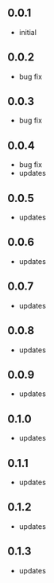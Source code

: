 ## 0.0.1
* initial
## 0.0.2
* bug fix
## 0.0.3
* bug fix
## 0.0.4
* bug fix
* updates
## 0.0.5
* updates
## 0.0.6
* updates
## 0.0.7
* updates
## 0.0.8
* updates
## 0.0.9
* updates
## 0.1.0
* updates
## 0.1.1
* updates
## 0.1.2
* updates
## 0.1.3
* updates